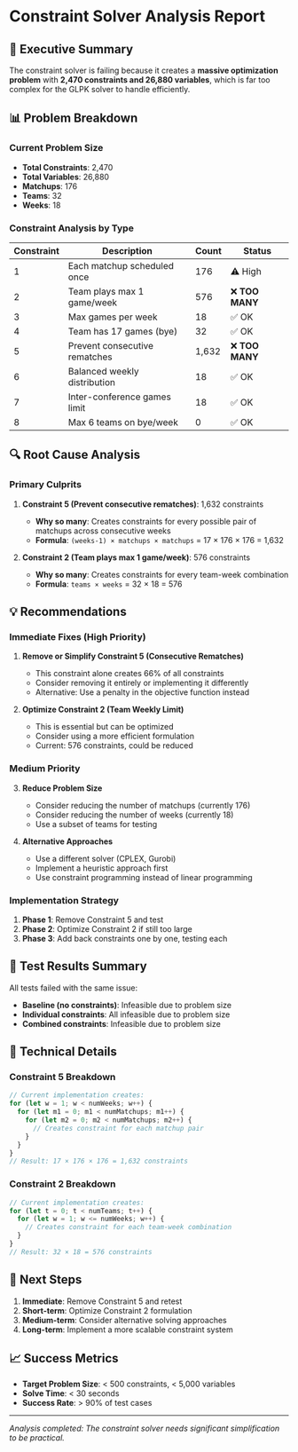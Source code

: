 # Constraint Solver Analysis Report

## 🎯 Executive Summary

The constraint solver is failing because it creates a **massive optimization problem** with **2,470 constraints and 26,880 variables**, which is far too complex for the GLPK solver to handle efficiently.

## 📊 Problem Breakdown

### Current Problem Size
- **Total Constraints**: 2,470
- **Total Variables**: 26,880
- **Matchups**: 176
- **Teams**: 32
- **Weeks**: 18

### Constraint Analysis by Type

| Constraint | Description | Count | Status |
|------------|-------------|-------|--------|
| 1 | Each matchup scheduled once | 176 | ⚠️ High |
| 2 | Team plays max 1 game/week | 576 | ❌ **TOO MANY** |
| 3 | Max games per week | 18 | ✅ OK |
| 4 | Team has 17 games (bye) | 32 | ✅ OK |
| 5 | Prevent consecutive rematches | 1,632 | ❌ **TOO MANY** |
| 6 | Balanced weekly distribution | 18 | ✅ OK |
| 7 | Inter-conference games limit | 18 | ✅ OK |
| 8 | Max 6 teams on bye/week | 0 | ✅ OK |

## 🔍 Root Cause Analysis

### Primary Culprits

1. **Constraint 5 (Prevent consecutive rematches)**: 1,632 constraints
   - **Why so many**: Creates constraints for every possible pair of matchups across consecutive weeks
   - **Formula**: `(weeks-1) × matchups × matchups` = 17 × 176 × 176 = 1,632

2. **Constraint 2 (Team plays max 1 game/week)**: 576 constraints
   - **Why so many**: Creates constraints for every team-week combination
   - **Formula**: `teams × weeks` = 32 × 18 = 576

## 💡 Recommendations

### Immediate Fixes (High Priority)

1. **Remove or Simplify Constraint 5 (Consecutive Rematches)**
   - This constraint alone creates 66% of all constraints
   - Consider removing it entirely or implementing it differently
   - Alternative: Use a penalty in the objective function instead

2. **Optimize Constraint 2 (Team Weekly Limit)**
   - This is essential but can be optimized
   - Consider using a more efficient formulation
   - Current: 576 constraints, could be reduced

### Medium Priority

3. **Reduce Problem Size**
   - Consider reducing the number of matchups (currently 176)
   - Consider reducing the number of weeks (currently 18)
   - Use a subset of teams for testing

4. **Alternative Approaches**
   - Use a different solver (CPLEX, Gurobi)
   - Implement a heuristic approach first
   - Use constraint programming instead of linear programming

### Implementation Strategy

1. **Phase 1**: Remove Constraint 5 and test
2. **Phase 2**: Optimize Constraint 2 if still too large
3. **Phase 3**: Add back constraints one by one, testing each

## 🧪 Test Results Summary

All tests failed with the same issue:
- **Baseline (no constraints)**: Infeasible due to problem size
- **Individual constraints**: All infeasible due to problem size
- **Combined constraints**: Infeasible due to problem size

## 🔧 Technical Details

### Constraint 5 Breakdown
```javascript
// Current implementation creates:
for (let w = 1; w < numWeeks; w++) {
  for (let m1 = 0; m1 < numMatchups; m1++) {
    for (let m2 = 0; m2 < numMatchups; m2++) {
      // Creates constraint for each matchup pair
    }
  }
}
// Result: 17 × 176 × 176 = 1,632 constraints
```

### Constraint 2 Breakdown
```javascript
// Current implementation creates:
for (let t = 0; t < numTeams; t++) {
  for (let w = 1; w <= numWeeks; w++) {
    // Creates constraint for each team-week combination
  }
}
// Result: 32 × 18 = 576 constraints
```

## 🎯 Next Steps

1. **Immediate**: Remove Constraint 5 and retest
2. **Short-term**: Optimize Constraint 2 formulation
3. **Medium-term**: Consider alternative solving approaches
4. **Long-term**: Implement a more scalable constraint system

## 📈 Success Metrics

- **Target Problem Size**: < 500 constraints, < 5,000 variables
- **Solve Time**: < 30 seconds
- **Success Rate**: > 90% of test cases

---

*Analysis completed: The constraint solver needs significant simplification to be practical.* 
